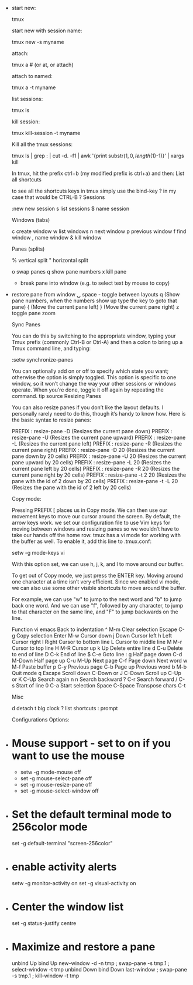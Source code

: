 -
  start new:
  
  tmux
  
  start new with session name:
  
  tmux new -s myname
  
  attach:
  
  tmux a  #  (or at, or attach)
  
  attach to named:
  
  tmux a -t myname
  
  list sessions:
  
  tmux ls
  
  kill session:
  
  tmux kill-session -t myname
  
  Kill all the tmux sessions:
  
  tmux ls | grep : | cut -d. -f1 | awk '{print substr($1, 0, length($1)-1)}' | xargs kill
  
  In tmux, hit the prefix ctrl+b (my modified prefix is ctrl+a) and then:
  List all shortcuts
  
  to see all the shortcuts keys in tmux simply use the bind-key ? in my case that would be CTRL-B ?
  Sessions
  
  :new<CR>  new session
  s  list sessions
  $  name session
  
  Windows (tabs)
  
  c  create window
  w  list windows
  n  next window
  p  previous window
  f  find window
  ,  name window
  &  kill window
  
  Panes (splits)
  
  %  vertical split
  "  horizontal split
  
  o  swap panes
  q  show pane numbers
  x  kill pane
  +  break pane into window (e.g. to select text by mouse to copy)
- restore pane from window
  ⍽  space - toggle between layouts
  <prefix> q (Show pane numbers, when the numbers show up type the key to goto that pane)
  <prefix> { (Move the current pane left)
  <prefix> } (Move the current pane right)
  <prefix> z toggle pane zoom
  
  Sync Panes
  
  You can do this by switching to the appropriate window, typing your Tmux prefix (commonly Ctrl-B or Ctrl-A) and then a colon to bring up a Tmux command line, and typing:
  
  :setw synchronize-panes
  
  You can optionally add on or off to specify which state you want; otherwise the option is simply toggled. This option is specific to one window, so it won’t change the way your other sessions or windows operate. When you’re done, toggle it off again by repeating the command. tip source
  Resizing Panes
  
  You can also resize panes if you don’t like the layout defaults. I personally rarely need to do this, though it’s handy to know how. Here is the basic syntax to resize panes:
  
  PREFIX : resize-pane -D (Resizes the current pane down)
  PREFIX : resize-pane -U (Resizes the current pane upward)
  PREFIX : resize-pane -L (Resizes the current pane left)
  PREFIX : resize-pane -R (Resizes the current pane right)
  PREFIX : resize-pane -D 20 (Resizes the current pane down by 20 cells)
  PREFIX : resize-pane -U 20 (Resizes the current pane upward by 20 cells)
  PREFIX : resize-pane -L 20 (Resizes the current pane left by 20 cells)
  PREFIX : resize-pane -R 20 (Resizes the current pane right by 20 cells)
  PREFIX : resize-pane -t 2 20 (Resizes the pane with the id of 2 down by 20 cells)
  PREFIX : resize-pane -t -L 20 (Resizes the pane with the id of 2 left by 20 cells)
  
  Copy mode:
  
  Pressing PREFIX [ places us in Copy mode. We can then use our movement keys to move our cursor around the screen. By default, the arrow keys work. we set our configuration file to use Vim keys for moving between windows and resizing panes so we wouldn’t have to take our hands off the home row. tmux has a vi mode for working with the buffer as well. To enable it, add this line to .tmux.conf:
  
  setw -g mode-keys vi
  
  With this option set, we can use h, j, k, and l to move around our buffer.
  
  To get out of Copy mode, we just press the ENTER key. Moving around one character at a time isn’t very efficient. Since we enabled vi mode, we can also use some other visible shortcuts to move around the buffer.
  
  For example, we can use "w" to jump to the next word and "b" to jump back one word. And we can use "f", followed by any character, to jump to that character on the same line, and "F" to jump backwards on the line.
  
   Function                vi             emacs
   Back to indentation     ^              M-m
   Clear selection         Escape         C-g
   Copy selection          Enter          M-w
   Cursor down             j              Down
   Cursor left             h              Left
   Cursor right            l              Right
   Cursor to bottom line   L
   Cursor to middle line   M              M-r
   Cursor to top line      H              M-R
   Cursor up               k              Up
   Delete entire line      d              C-u
   Delete to end of line   D              C-k
   End of line             $              C-e
   Goto line               :              g
   Half page down          C-d            M-Down
   Half page up            C-u            M-Up
   Next page               C-f            Page down
   Next word               w              M-f
   Paste buffer            p              C-y
   Previous page           C-b            Page up
   Previous word           b              M-b
   Quit mode               q              Escape
   Scroll down             C-Down or J    C-Down
   Scroll up               C-Up or K      C-Up
   Search again            n              n
   Search backward         ?              C-r
   Search forward          /              C-s
   Start of line           0              C-a
   Start selection         Space          C-Space
   Transpose chars                        C-t
  
  Misc
  
  d  detach
  t  big clock
  ?  list shortcuts
  :  prompt
  
  Configurations Options:
- # Mouse support - set to on if you want to use the mouse
  * setw -g mode-mouse off
  * set -g mouse-select-pane off
  * set -g mouse-resize-pane off
  * set -g mouse-select-window off
- # Set the default terminal mode to 256color mode
  set -g default-terminal "screen-256color"
- # enable activity alerts
  setw -g monitor-activity on
  set -g visual-activity on
- # Center the window list
  set -g status-justify centre
- # Maximize and restore a pane
  unbind Up bind Up new-window -d -n tmp \; swap-pane -s tmp.1 \; select-window -t tmp
  unbind Down
  bind Down last-window \; swap-pane -s tmp.1 \; kill-window -t tmp